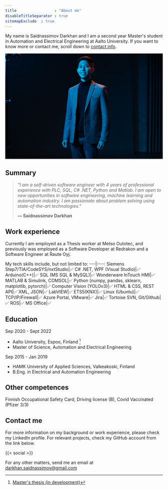 ```yaml
---
title                 : "About me"
disableTitleSeparator : true
sitemapExclude  : true
---
```


My name is Saidnassimov Darkhan and I am a second year Master's student in Automation and Electrical Engineering at Aalto University. If you want to know more or contact me, scroll down to [contact info](#contact-me).

![My picture](./img/me.jpg)

## Summary

> *"I am a self-driven software engineer with 4 years of professional experience with PLC, SQL, C# .NET, Python and Matlab. I am open to new opportunities in software engineering, machine learning and automation industry. I am passionate about problem solving using state-of-the-art technologies."*
>
> **— Saidnassimov Darkhan**


## Work experience
Currently I am employed as a Thesis worker at Metso Outotec,  and previously was employed as a Software Developer at Redrakon and a Software Engineer at Raute Oyj.

My tech skills include, but not limited to:
---|:---:
Siemens Step7/TIA/CodeSYS/nxtStudio|:white_check_mark:
C# .NET, WPF (Visual Studio)|:white_check_mark:
Arduino(C++)|:white_check_mark:
SQL (MS SQL & MySQL)|:white_check_mark:
Wonderware InTouch HMI|:white_check_mark:
MATLAB & Simulink, COMSOL|:white_check_mark:
Python (numpy, pandas, sklearn, matplotlib, pytorch)|:white_check_mark:
Computer Vision (YOLOv3)|:white_check_mark:
HTML & CSS, REST API|:white_check_mark:
XML, JSON|:white_check_mark:
LabVIEW|:white_check_mark:
ETS5(KNX)|:white_check_mark:
Linux (Ubuntu)|:white_check_mark:
TCP/IP/Firewall|:white_check_mark:
Azure Portal, VMware|:white_check_mark:
Jira|:white_check_mark:
Tortoise SVN, Git/Github|:white_check_mark:
ROS|:white_check_mark:
MS Office|:white_check_mark:

## Education
Sep 2020 - Sept 2022 
- Aalto University, Espoo, Finland [^1]
- Master of Science, Automation and Electrical Engineering

Sep 2015 - Jan 2019 
- HAMK University of Applied Sciences, Valkeakoski, Finland
- B.Eng. in Electrical and Automation Engineering

## Other competences

Finnish Occupational Safety Card, Driving license (B), Covid Vaccinated (Pfizer 3/3)

## Contact me
For more information on my background or work experience, please check my LinkedIn profile. For relevant projects, check my GitHub account from the link below.

{{< social >}}

For any other matters, send me an email at <darkhan.saidnassimov@gmail.com>

[^1]: [Master's thesis (in development)](https://github.com/darkhan-s/master-thesis-equipment-detection)